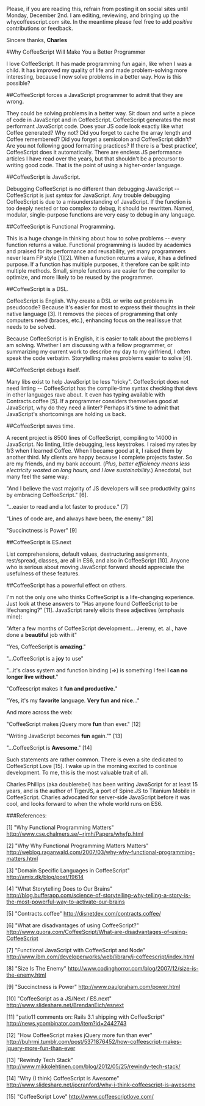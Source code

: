 Please, if you are reading this, refrain from posting it on social sites until Monday, December 2nd.  I am editing, reviewing, and bringing up the whycoffeescript.com site.  In the meantime please feel free to add *positive* contributions or feedback.

Sincere thanks, **Charles**



#Why CoffeeScript Will Make You a Better Programmer

I love CoffeeScript.  It has made programming fun again, like when I was a child.  It has improved my quality of life and made problem-solving more interesting, because I now solve problems in a better way.  How is this possible?


##CoffeeScript forces a JavaScript programmer to admit that they are wrong.

They could be solving problems in a better way.  Sit down and write a piece of code in JavaScript and in CoffeeScript.  CoffeeScript generates the most performant JavaScript code.  Does your JS code look exactly like what Coffee generated?  Why not?  Did you forget to cache the array length and Coffee remembered?  Did you forget a semicolon and CoffeeScript didn't?  Are you not following good formatting practices?  If there is a 'best practice', CoffeeScript does it automatically.  There are endless JS performance articles I have read over the years, but that shouldn't be a precursor to writing good code.  That is the point of using a higher-order language.


##CoffeeScript is JavaScript.

Debugging CoffeeScript is no different than debugging JavaScript -- CoffeeScript is just *syntax* for JavaScript.  Any trouble debugging CoffeeScript is due to a misunderstanding of  JavaScript.  If the function is too deeply nested or too complex to debug, it should be rewritten.  Named, modular, single-purpose functions are very easy to debug in any language.


##CoffeeScript is Functional Programming.

This is a huge change in thinking about how to solve problems -- every function returns a value.  Functional programming is lauded by academics and praised for its performance and reusability, yet many programmers never learn FP style [1][2].  When a function returns a value, it has a defined purpose.  If a function has multiple purposes, it therefore can be split into multiple methods.  Small, simple functions are easier for the compiler to optimize, and more likely to be reused by the programmer.


##CoffeeScript is a DSL.

CoffeeScript is English.  Why create a DSL or write out problems in pseudocode?  Because it's easier for most to express their thoughts in their native language [3].  It removes the pieces of programming that only computers need (braces, etc.), enhancing focus on the real issue that needs to be solved.

Because CoffeeScript is in English, it is easier to talk about the problems I am solving.  Whether I am discussing with a fellow programmer, or summarizing my current work to describe my day to my girlfriend, I often speak the code verbatim.  Storytelling makes problems easier to solve [4].


##CoffeeScript debugs itself.

Many libs exist to help JavaScript be less "tricky".  CoffeeScript does not need linting -- CoffeeScript has the compile-time syntax checking that devs in other languages rave about.  It even has typing available with Contracts.coffee [5].  If a programmer considers themselves good at JavaScript, why do they need a linter?  Perhaps it's time to admit that JavaScript's shortcomings are holding us back.


##CoffeeScript saves time.

A recent project is 8500 lines of CoffeeScript, compiling to 14000 in JavaScript.  No linting, little debugging, less keystrokes.  I raised my rates by 1/3 when I learned Coffee.  When I became good at it, I raised them by another third.  My clients are happy because I complete projects faster.  So are my friends, and my bank account.  (*Plus, better efficiency means less electricity wasted on long hours, and I love sustainability.*)  Anecdotal, but many feel the same way:

"And I believe the vast majority of JS developers will see productivity gains by embracing CoffeeScript." [6].

"...easier to read and a lot faster to produce." [7]

"Lines of code are, and always have been, the enemy." [8]

"Succinctness is Power" [9]


##CoffeeScript is ES.next

List comprehensions, default values, destructuring assignments, rest/spread, classes, are all in ES6, and also in CoffeeScript [10].  Anyone who is serious about moving JavaScript forward should appreciate the usefulness of these features.


##CoffeeScript has a powerful effect on others.

I'm not the only one who thinks CoffeeScript is a life-changing experience.  Just look at these answers to "Has anyone found CoffeeScript to be lifechanging?" [11].  JavaScript rarely elicits these adjectives (emphasis mine):

"After a few months of CoffeeScript development... Jeremy, et. al., have done a **beautiful** job with it"

"Yes, CoffeeScript is **amazing**."

"...CoffeeScript is a **joy** to use"

"...it's class system and function binding (=>) is something I feel **I can no longer live without**."

"Coffeescript makes it **fun and productive.**"

"Yes, it's my **favorite** language. **Very fun and nice**..."

And more across the web:

"CoffeeScript makes jQuery more **fun** than ever." [12] 

"Writing JavaScript becomes **fun** again."" [13]

"...CoffeeScript is **Awesome**." [14]

Such statements are rather common.  There is even a site dedicated to CoffeeScript Love [15].  I wake up in the morning excited to continue development.  To me, this is the most valuable trait of all.



Charles Phillips (aka doublerebel) has been writing JavaScript for at least 15 years, and is the author of TigerJS, a port of Spine.JS to Titanium Mobile in CoffeeScript.  Charles advocated for server-side JavaScript before it was cool, and looks forward to when the whole world runs on ES6.


###References:

[1] "Why Functional Programming Matters" http://www.cse.chalmers.se/~rjmh/Papers/whyfp.html

[2] "Why Why Functional Programming Matters Matters" http://weblog.raganwald.com/2007/03/why-why-functional-programming-matters.html

[3] "Domain Specific Languages in CoffeeScript" http://amix.dk/blog/post/19614

[4] "What Storytelling Does to Our Brains" http://blog.bufferapp.com/science-of-storytelling-why-telling-a-story-is-the-most-powerful-way-to-activate-our-brains

[5] "Contracts.coffee" http://disnetdev.com/contracts.coffee/

[6] "What are disadvantages of using CoffeeScript?" http://www.quora.com/CoffeeScript/What-are-disadvantages-of-using-CoffeeScript

[7] "Functional JavaScript with CoffeeScript and Node" http://www.ibm.com/developerworks/web/library/j-coffeescript/index.html

[8] "Size Is The Enemy" http://www.codinghorror.com/blog/2007/12/size-is-the-enemy.html

[9] "Succinctness is Power" http://www.paulgraham.com/power.html

[10] "CoffeeScript as a JS/Next / ES.next" http://www.slideshare.net/BrendanEich/esnext

[11] "patio11 comments on: Rails 3.1 shipping with CoffeeScript" http://news.ycombinator.com/item?id=2442743

[12] "How CoffeeScript makes jQuery more fun than ever" http://buhrmi.tumblr.com/post/5371876452/how-coffeescript-makes-jquery-more-fun-than-ever

[13] "Rewindy Tech Stack" http://www.mikkolehtinen.com/blog/2012/05/25/rewindy-tech-stack/

[14] "Why (I think) CoffeeScript is Awesome" http://www.slideshare.net/jocranford/why-i-think-coffeescript-is-awesome

[15] "CoffeeScript Love" http://www.coffeescriptlove.com/